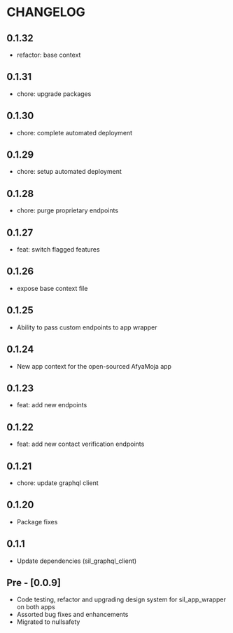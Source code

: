 # CHANGELOG

## 0.1.32

- refactor: base context

## 0.1.31

- chore: upgrade packages

## 0.1.30

- chore: complete automated deployment

## 0.1.29

- chore: setup automated deployment

## 0.1.28

- chore: purge proprietary endpoints

## 0.1.27

- feat: switch flagged features

## 0.1.26

- expose base context file

## 0.1.25

- Ability to pass custom endpoints to app wrapper

## 0.1.24

- New app context for the open-sourced AfyaMoja app

## 0.1.23

- feat: add new endpoints

## 0.1.22

- feat: add new contact verification endpoints

## 0.1.21

- chore: update graphql client

## 0.1.20

- Package fixes

## 0.1.1

- Update dependencies (sil_graphql_client)

## Pre - [0.0.9]

- Code testing, refactor and upgrading design system for sil_app_wrapper on both apps
- Assorted bug fixes and enhancements
- Migrated to nullsafety
